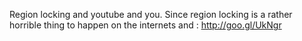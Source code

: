 Region locking and youtube and you. Since region locking is a rather horrible thing to happen on the internets and : http://goo.gl/UkNgr
